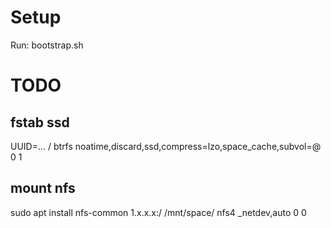 # Setup

Run: bootstrap.sh


# TODO

## fstab ssd

UUID=... / btrfs  noatime,discard,ssd,compress=lzo,space_cache,subvol=@ 0 1


## mount nfs

sudo apt install nfs-common
1.x.x.x:/ /mnt/space/  nfs4 _netdev,auto 0 0


